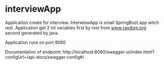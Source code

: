 # interviewApp
Application create for interview. InterwiewApp is small SpringBoot app witch rest. 
Application get 2 int variables first by rest from www.random.org second generated by java. 

Application runs on port 8080

Documentation of endpoint:
http://localhost:8080/swagger-ui/index.html?configUrl=/api-docs/swagger-config#/
